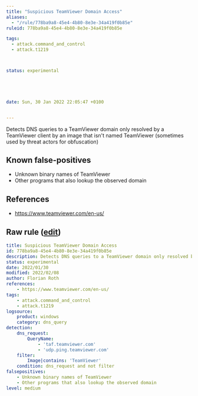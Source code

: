 ```yaml
---
title: "Suspicious TeamViewer Domain Access"
aliases:
  - "/rule/778ba9a8-45e4-4b80-8e3e-34a419f0b85e"
ruleid: 778ba9a8-45e4-4b80-8e3e-34a419f0b85e

tags:
  - attack.command_and_control
  - attack.t1219



status: experimental





date: Sun, 30 Jan 2022 22:05:47 +0100


---
```


Detects DNS queries to a TeamViewer domain only resolved by a TeamViewer client by an image that isn't named TeamViewer (sometimes used by threat actors for obfuscation)

<!--more-->


## Known false-positives

* Unknown binary names of TeamViewer
* Other programs that also lookup the observed domain



## References

* https://www.teamviewer.com/en-us/


## Raw rule ([edit](https://github.com/SigmaHQ/sigma/edit/master/rules/windows/dns_query/dns_query_win_susp_teamviewer.yml))
```yaml
title: Suspicious TeamViewer Domain Access
id: 778ba9a8-45e4-4b80-8e3e-34a419f0b85e
description: Detects DNS queries to a TeamViewer domain only resolved by a TeamViewer client by an image that isn't named TeamViewer (sometimes used by threat actors for obfuscation)
status: experimental
date: 2022/01/30
modified: 2022/02/08
author: Florian Roth
references:
    - https://www.teamviewer.com/en-us/
tags:
    - attack.command_and_control
    - attack.t1219
logsource:
    product: windows
    category: dns_query
detection:
    dns_request:
        QueryName: 
            - 'taf.teamviewer.com'
            - 'udp.ping.teamviewer.com'
    filter:
        Image|contains: 'TeamViewer'
    condition: dns_request and not filter
falsepositives:
    - Unknown binary names of TeamViewer
    - Other programs that also lookup the observed domain
level: medium
```
